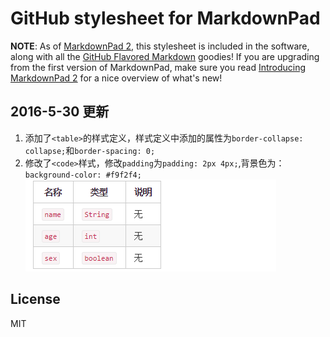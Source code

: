# GitHub stylesheet for MarkdownPad

**NOTE**: As of [MarkdownPad 2](http://markdownpad.com/), this stylesheet is included in the software, along with all the [GitHub Flavored Markdown](http://github.github.com/github-flavored-markdown/) goodies! If you are upgrading from the first version of MarkdownPad, make sure you read [Introducing MarkdownPad 2](http://markdownpad.com/news/2013/introducing-markdownpad-2/) for a nice overview of what's new!


## 2016-5-30 更新
1. 添加了`<table>`的样式定义，样式定义中添加的属性为`border-collapse: collapse;`和`border-spacing: 0;`
2. 修改了`<code>`样式，修改`padding`为`padding: 2px 4px;`,背景色为：`background-color: #f9f2f4;`
![-](https://raw.githubusercontent.com/ucfjepl/markdownpad-github/master/attachment/tableandcode.png)

## License

MIT
